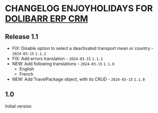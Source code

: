 # CHANGELOG ENJOYHOLIDAYS FOR [DOLIBARR ERP CRM](https://www.dolibarr.org)

## Release 1.1

- FIX: Disable option to select a deactivated transport mean or country - ```2024-03-15``` ```1.1.2```
- FIX: Add errors translation - ```2024-03-15``` ```1.1.1```
- NEW: Add following translations - ```2024-03-15``` ```1.1.0```
    - English
    - French
- NEW: Add TravelPackage object, with its CRUD - ```2024-03-15``` ```1.1.0``` 

 
## 1.0

Initial version
